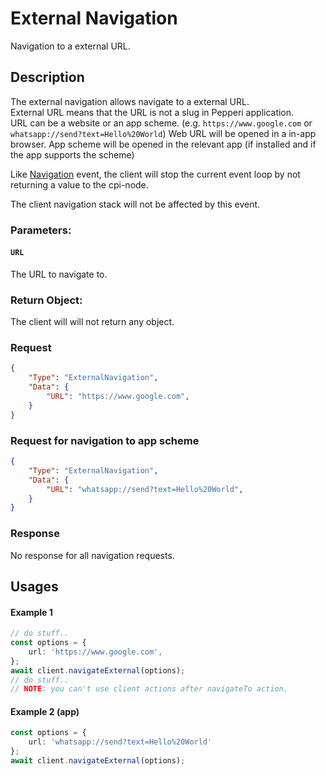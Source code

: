# External Navigation
Navigation to a external URL.

## Description
The external navigation allows navigate to a external URL.\
External URL means that the URL is not a slug in Pepperi application.\
URL can be a website or an app scheme. (e.g. `https://www.google.com` or `whatsapp://send?text=Hello%20World`)
Web URL will be opened in a in-app browser.
App scheme will be opened in the relevant app (if installed and if the app supports the scheme)

Like [Navigation](navigation.md) event, the client will stop the current event loop by not returning a value to the cpi-node.

The client navigation stack will not be affected by this event.



### Parameters:

#### ```URL```
The URL to navigate to.



### Return Object:
The client will will not return any object.

### Request 
```json
{
    "Type": "ExternalNavigation",
    "Data": {
        "URL": "https://www.google.com",
    }    
}
```

### Request for navigation to app scheme
```json
{
    "Type": "ExternalNavigation",
    "Data": {
        "URL": "whatsapp://send?text=Hello%20World",
    }    
}
```

### Response
No response for all navigation requests.


## Usages

#### Example 1
```typescript
// do stuff..
const options = {
    url: 'https://www.google.com',
};
await client.navigateExternal(options);
// do stuff..
// NOTE: you can't use client actions after navigateTo action.
```

#### Example 2 (app)
```typescript
const options = {
    url: 'whatsapp://send?text=Hello%20World'
};
await client.navigateExternal(options);
```